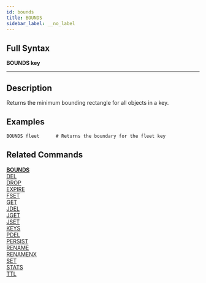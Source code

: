 ```yaml
---
id: bounds
title: BOUNDS
sidebar_label: __no_label
---
```


## Full Syntax

**BOUNDS  key**

---

## Description

Returns the minimum bounding rectangle for all objects in a key.

## Examples

```tile38-cli
BOUNDS fleet      # Returns the boundary for the fleet key
```

## Related Commands

**[BOUNDS](bounds.html)**<br>
[DEL](del.html)<br>
[DROP](drop.html)<br>
[EXPIRE](expire.html)<br>
[FSET](fset.html)<br>
[GET](get.html)<br>
[JDEL](jdel.html)<br>
[JGET](jget.html)<br>
[JSET](jset.html)<br>
[KEYS](keys.html)<br>
[PDEL](pdel.html)<br>
[PERSIST](persist.html)<br>
[RENAME](rename.html)<br>
[RENAMENX](renamenx.html)<br>
[SET](set.html)<br>
[STATS](stats.html)<br>
[TTL](ttl.html)<br>